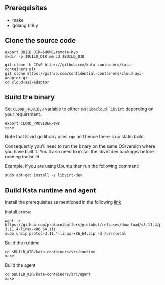 ## Prerequisites
- make
- golang 1.18.y

## Clone the source code
```
export BUILD_DIR=$HOME/remote-hyp
mkdir -p $BUILD_DIR && cd $BUILD_DIR

git clone -b CCv0 https://github.com/kata-containers/kata-containers.git
git clone https://github.com/confidential-containers/cloud-api-adaptor.git
cd cloud-api-adaptor
```

## Build the binary

Set `CLOUD_PROVIDER` variable to either `aws|ibmcloud|libvirt` depending on your requirement.

```
export CLOUD_PROVIDER=aws
make
```

Note that libvirt go library uses `cgo` and hence there is no static build.

Consequently you'll need to run the binary on the same OS/version where you have
built it.
You'll also need to install the libvirt dev packages before running the build.

Example, if you are using Ubuntu then run the following command
```
sudo apt-get install -y libvirt-dev
```

## Build Kata runtime and agent

Install the prerequisites as mentioned in the following [link](https://github.com/kata-containers/kata-containers/blob/main/docs/Developer-Guide.md#requirements-to-build-individual-components)

Install `protoc`
```
wget -c https://github.com/protocolbuffers/protobuf/releases/download/v3.11.4/protoc-3.11.4-linux-x86_64.zip
sudo unzip protoc-3.11.4-linux-x86_64.zip -d /usr/local
```

Build the runtime

```
cd $BUILD_DIR/kata-containers/src/runtime
make
```

Build the agent

```
cd $BUILD_DIR/kata-containers/src/agent
make
```
